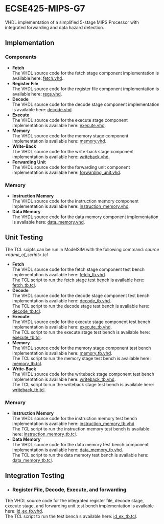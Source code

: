 # ECSE425-MIPS-G7
VHDL implementation of a simplified 5-stage MIPS Processor with integrated forwarding and data hazard detection.

## **Implementation**

### **Components**
* **Fetch**  
The VHDL source code for the fetch stage component implementation is available here: [fetch.vhd](src/mips/fetch/fetch.vhd).
* **Register File**  
The VHDL source code for the register file component implementation is available here: [regs.vhd](src/mips/regster_file/regs.vhd).
* **Decode**  
The VHDL source code for the decode stage component implementation is available here: [decode.vhd](src/mips/decode/decode.vhd).
* **Execute**  
The VHDL source code for the execute stage component implementation is available here: [execute.vhd](src/mips/ex/execute.vhd).
* **Memory**  
The VHDL source code for the memory stage component implementation is available here: [memory.vhd](src/mips/memory_access/memory.vhd).
* **Write-Back**  
The VHDL source code for the write-back stage component implementation is available here: [writeback.vhd](src/mips/writeback/writeback.vhd).
* **Forwarding Unit**  
The VHDL source code for the forwarding unit component implementation is available here: [forwarding_unit.vhd](src/mips/forwarding/forwarding_unit.vhd).  

### **Memory**  
* **Instruction Memory**  
The VHDL source code for the instruction memory component implementation is available here: [instruction_memory.vhd](src/mips/memory/instruction_memory.vhd).
* **Data Memory**  
The VHDL source code for the data memory component implementation is available here: [data_memory.vhd](src/mips/memory/data_memory.vhd).

## **Unit Testing**  
The TCL scipts can be run in ModelSIM with the following command: _source <name_of_script>.tcl_
* **Fetch**  
The VHDL source code for the fetch stage component test bench implementation is available here: [fetch_tb.vhd](src/mips/fetch/fetch_tb.vhd).  
The TCL script to run the fetch stage test bench is available here: [fetch_tb.tcl](src/mips/fetch/fetch_tb.tcl).
* **Decode**  
The VHDL source code for the decode stage component test bench implementation is available here: [decode_tb.vhd](src/mips/decode/decode_tb.vhd).  
The TCL script to run the decode stage test bench is available here: [decode_tb.tcl](src/mips/decode/decode_tb.tcl).
* **Execute**  
The VHDL source code for the execute stage component test bench implementation is available here: [execute_tb.vhd](src/mips/ex/execute_tb.vhd).  
The TCL script to run the execute stage test bench is available here: [execute_tb.tcl](src/mips/ex/execute_tb.tcl).
* **Memory**  
The VHDL source code for the memory stage component test bench implementation is available here: [memory_tb.vhd](src/mips/memory_access/memory.vhd).  
The TCL script to run the memory stage test bench is available here: [memory_tb.tcl](src/mips/memory_access/memory.tcl).
* **Write-Back**  
The VHDL source code for the writeback stage component test bench implementation is available here: [writeback_tb.vhd](src/mips/writeback/writeback_tb.vhd).  
The TCL script to run the writeback stage test bench is available here: [writeback_tb.tcl](src/mips/writeback/writeback_tb.tcl).

### **Memory**  
* **Instruction Memory**  
The VHDL source code for the instruction memory test bench implementation is available here: [instruction_memory_tb.vhd](src/mips/memory/instruction_memory_tb.vhd).  
The TCL script to run the instruction memory test bench is available here: [instruction_memory_tb.tcl](src/mips/memory/instruction_memory_tb.tcl).
* **Data Memory**  
The VHDL source code for the data memory test bench component implementation is available here: [data_memory_tb.vhd](src/mips/memory/data_memory_tb.vhd).  
The TCL script to run the data memory test bench is available here: [data_memory_tb.tcl](src/mips/memory/data_memory_tb.tcl).


## **Integration Testing**

* ### **Register File, Decode, Execute, and forwarding**  
The VHDL source code for the integrated register file, decode stage, execute stage, and forwarding unit test bench implementation is available here: [id_ex_tb.vhd](src/mips/mips/id_ex_tb.vhd).  
The TCL script to run the test bench s available here: [id_ex_tb.tcl](src/mips/mips/id_ex_tb.tcl).  
